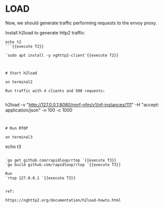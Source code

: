 # LOAD
Now, we should generate traffic performing requests to the envoy proxy.

Install h2load to generate http2 traffic:

```
echo t2
```{{execute T2}}

`sudo apt install -y nghttp2-client`{{execute T2}}



# Start h2load

on terminal2

Run traffic with 4 clients and 500 requests:


```
h2load -v "http://127.0.0.1:8080/nnrf-nfm/v1/nf-instances/111" -H "accept: application/json" -n 100 -c 1000
```{{execute T2}}


# Run RTOP

on terminal3
```
echo t3
```{{execute T3}}

`go get github.com/rapidloop/rtop `{{execute T3}}
`go build github.com/rapidloop/rtop `{{execute T3}}

Run
`rtop 127.0.0.1 `{{execute T3}}


ref:

https://nghttp2.org/documentation/h2load-howto.html
